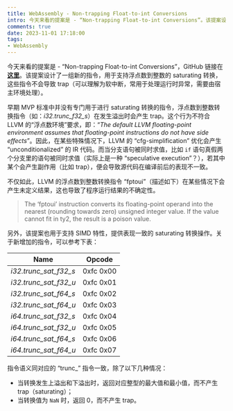 ```yaml
---
title: WebAssembly - Non-trapping Float-to-int Conversions
intro: 今天来看的提案是 - “Non-trapping Float-to-int Conversions”。该提案设计了一组新的指令，用于支持浮点数到整数的 saturating 转换，这些指令不会导致 trap（可以理解为软中断，常用于处理运行时异常）。
comments: true
date: 2023-11-01 17:18:00
tags:
- WebAssembly
---
```



今天来看的提案是 - “Non-trapping Float-to-int Conversions”，GitHub 链接在<b>[这里](https://github.com/WebAssembly/nontrapping-float-to-int-conversions/blob/main/proposals/nontrapping-float-to-int-conversion/Overview.md)</b>。该提案设计了一组新的指令，用于支持浮点数到整数的 saturating 转换，这些指令不会导致 trap（可以理解为软中断，常用于处理运行时异常，需要由宿主环境处理）。

早期 MVP 标准中并没有专门用于进行 saturating 转换的指令，浮点数到整数转换指令（如：*i32.trunc_f32_s*）在发生溢出时会产生 trap。这个行为不符合 LLVM 的“浮点数环境”要求，即：“<i>The default LLVM floating-point environment assumes that floating-point instructions do not have side effects</i>”。因此，在某些特殊情况下，LLVM 的 “cfg-simplification” 优化会产生 “unconditionalized” 的 IR 代码。而当分支语句被同时求值，比如 `if` 语句真假两个分支里的语句被同时求值（实际上是一种 “speculative execution”？），若其中某个会产生副作用（比如 trap），便会导致源代码在编译前后的表现不一致。

不仅如此，LLVM 的浮点数到整数转换指令 “fptoui”（描述如下）在某些情况下会产生未定义结果，这也导致了程序运行结果的不确定性。

> The ‘fptoui’ instruction converts its floating-point operand into the nearest (rounding towards zero) unsigned integer value. If the value cannot fit in ty2, the result is a poison value.

另外，该提案也用于支持 SIMD 特性，提供表现一致的 saturating 转换操作。关于新增加的指令，可以参考下表：

| Name    | Opcode |
| -------- | ------- |
| *i32.trunc_sat_f32_s*  | 0xfc 0x00   |
| *i32.trunc_sat_f32_u*  |	0xfc 0x01	 |
| *i32.trunc_sat_f64_s*  |	0xfc 0x02
| *i32.trunc_sat_f64_u*  |	0xfc 0x03 |
| *i64.trunc_sat_f32_s*  |	0xfc 0x04	 |
| *i64.trunc_sat_f32_u*  |	0xfc 0x05	|
| *i64.trunc_sat_f64_s*  |	0xfc 0x06 |
| *i64.trunc_sat_f64_u*  |	0xfc 0x07| 

指令语义同对应的 “trunc_” 指令一致，除了以下几种情况：

* 当转换发生上溢出和下溢出时，返回对应整型的最大值和最小值，而不产生 trap（saturating）；
* 当转换值为 `NaN` 时，返回 0，而不产生 trap。

